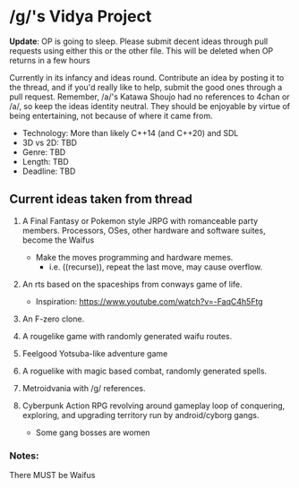 # /g/'s Vidya Project

**Update**: OP is going to sleep. Please submit decent ideas through pull requests using either this or the other file. This will be deleted when OP returns in a few hours

Currently in its infancy and ideas round. Contribute an idea by posting it to the thread, and if you'd really like to help, submit the good ones through a pull request.
Remember, /a/'s Katawa Shoujo had no references to 4chan or /a/, so keep the ideas identity neutral. They should be enjoyable by virtue of being entertaining, not because of where it came from.

- Technology: More than likely C++14 (and C++20) and SDL
- 3D vs 2D: TBD
- Genre: TBD
- Length: TBD
- Deadline: TBD

## Current ideas taken from thread

1. A Final Fantasy or Pokemon style JRPG with romanceable party members.
Processors, OSes, other hardware and software suites, become the Waifus
   - Make the moves programming and hardware memes.
     - i.e. ((recurse)), repeat the last move, may cause overflow.

2. An rts based on the spaceships from conways game of life. 
   - Inspiration: https://www.youtube.com/watch?v=-FaqC4h5Ftg

3. An F-zero clone.

4. A rougelike game with randomly generated waifu routes.

5. Feelgood Yotsuba-like adventure game

6. A roguelike with magic based combat, randomly generated spells.

7. Metroidvania with /g/ references.

8. Cyberpunk Action RPG revolving around gameplay loop of conquering, exploring, and upgrading territory run by android/cyborg gangs.
   - Some gang bosses are women

### Notes:
There MUST be Waifus
